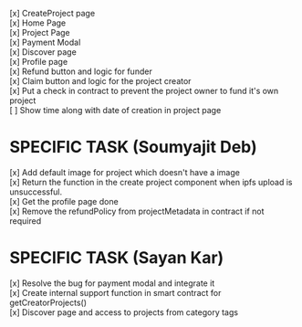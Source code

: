  [x] CreateProject page  
 [x] Home Page  
 [x] Project Page  
 [x] Payment Modal  
 [x] Discover page  
 [x] Profile page  
 [x] Refund button and logic for funder  
 [x] Claim button and logic for the project creator  
 [x] Put a check in contract to prevent the project owner to fund it's own project  
 [ ] Show time along with date of creation in project page  


 # SPECIFIC TASK (Soumyajit Deb)

 [x] Add default image for project which doesn't have a image  
 [x] Return the function in the create project component when ipfs upload is unsuccessful.   
 [x] Get the profile page done   
 [x] Remove the refundPolicy from projectMetadata in contract if not required   

 # SPECIFIC TASK (Sayan Kar)

 [x] Resolve the bug for payment modal and integrate it  
 [x] Create internal support function in smart contract for getCreatorProjects()  
 [x] Discover page and access to projects from category tags